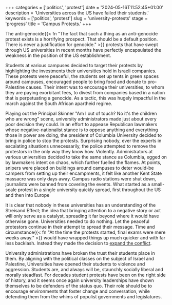 +++
categories = ['politics', 'protest']
date = '2024-05-16T11:52:45+01:00'
description = 'Universities across the US have failed their students.'
keywords = ['politics', 'protest']
slug = 'university-protests'
stage = 'progress'
title = 'Campus Protests.'
+++

The anti-genocide{{< fn "The fact that such a thing as an anti-genocide protest exists is a horrifying prospect. That should be a default position. There is never a justification for genocide." >}} protests that have swept through US universities in recent months have perfectly encapsulated the weakness in the position of the US establishment.

Students at various campuses decided to target their protests by highlighting the investments their universities hold in Israeli companies. These protests were peaceful, the students set up tents in green spaces around campuses, encouraged people to bring food and donate to pro-Palestine causes. Their intent was to encourage their universities, to whom they are paying exorbitant fees, to divest from companies based in a nation that is perpetuating a genocide. As a tactic, this was hugely impactful in the march against the South African apartheid regime.

Playing out the Principal Skinner "Am I out of touch? No it's the children who are wrong" scene, university administrators made just about every poor decision they could. In an effort to appease Republican lawmakers whose negative-nationalist stance is to oppose anything and everything those in power are doing, the president of Columbia University decided to bring in police to stop the protests. Surprising nobody, ever the experts in escalating situations unnecessarily, the police attempted to remove the protestors in the only way they know how. Violently. Administrators at various universities decided to take the same stance as Columbia, egged on by lawmakers intent on chaos, which further fuelled the flames. At points, snipers were placed on buildings around campuses to deter would-be campers from setting up their encampments, it felt like another Kent State massacre was only days away. Campus radio stations were shut down, journalists were banned from covering the events. What started as a small-scale protest in a single university quickly spread, first throughout the US and then into Europe

It is clear that nobody in these universities has an understanding of the Streisand Effect; the idea that bringing attention to a negative story or act will only serve as a catalyst, spreading it far beyond where it would have otherwise gone. Universities needed to do nothing. Let the peaceful protestors continue in their attempt to spread their message. Time and circumstance{{< fn "At the time the protests started, final exams were mere weeks away." >}} would have wrapped things up much quicker and with far less backlash. Instead they made the decision to [expand the conflict](https://davekarpf.substack.com/p/the-only-thing-university-administrators?r=eeyg).

University administrations have broken the trust their students place in them. By aligning with the political classes on the subject of Israel and Palestine, Universities have opened their students to violence and aggression. Students are, and always will be, staunchly socially liberal and morally steadfast. For decades student protests have been on the right side of history, and it seems once again university leaderships have shown themselves to be defenders of the status quo. Their role should be to encourage environments that foster change and conversation, while defending them from the whims of populist governments and legislatures.